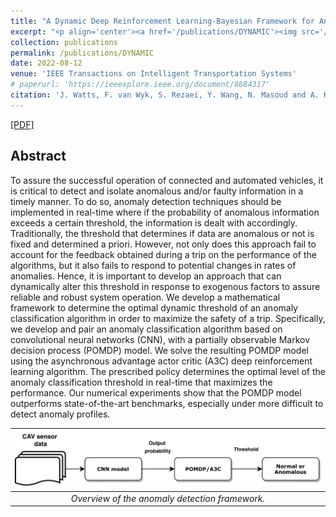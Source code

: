 ```yaml
---
title: "A Dynamic Deep Reinforcement Learning-Bayesian Framework for Anomaly Detection"
excerpt: "<p align='center'><a href='/publications/DYNAMIC'><img src='/images/DYNAMIC.png' style='width: 500px;'></a></p>"
collection: publications
permalink: /publications/DYNAMIC
date: 2022-08-12
venue: 'IEEE Transactions on Intelligent Transportation Systems'
# paperurl: 'https://ieeexplore.ieee.org/document/8684317'
citation: 'J. Watts, F. van Wyk, S. Rezaei, Y. Wang, N. Masoud and A. Khojandi, "A Dynamic Deep Reinforcement Learning-Bayesian Framework for Anomaly Detection," in IEEE Transactions on Intelligent Transportation Systems, 2022, <i>doi: 10.1109/TITS.2022.3200906.</i>'
---
```


[[PDF]](https://www.researchgate.net/publication/349376559_A_Dynamic_Deep_Reinforcement_Learning-Bayesian_Framework_for_Anomaly_Detection)


## Abstract
To assure the successful operation of connected and automated vehicles, it is critical to detect and isolate anomalous and/or faulty information in a timely manner. To do so, anomaly detection techniques should be implemented in real-time where if the probability of anomalous information exceeds a certain threshold, the information is dealt with accordingly. Traditionally, the threshold that determines if data are anomalous or not is fixed and determined a priori. However, not only does this approach fail to account for the feedback obtained during a trip on the performance of the algorithms, but it also fails to respond to potential changes in rates of anomalies. Hence, it is important to develop an approach that can dynamically alter this threshold in response to exogenous factors to assure reliable and robust system operation. We develop a mathematical framework to determine the optimal dynamic threshold of an anomaly classification algorithm in order to maximize the safety of a trip. Specifically, we develop and pair an anomaly classification algorithm based on convolutional neural networks (CNN), with a partially observable Markov decision process (POMDP) model. We solve the resulting POMDP model using the asynchronous advantage actor critic (A3C) deep reinforcement learning algorithm. The prescribed policy determines the optimal level of the anomaly classification threshold in real-time that maximizes the performance. Our numerical experiments show that the POMDP model outperforms state-of-the-art benchmarks, especially under more difficult to detect anomaly profiles.

| ![](/images/DYNAMIC.png) |
|:--:| 
| *Overview of the anomaly detection framework.* |
